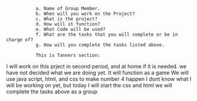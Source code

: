                a. Name of Group Member.
               b. When will you work on the Project?
               c. What is the project?
               d. How will it function? 
               e. What Code will be used?
               f. What are the tasks that you will complete or be in charge of?
               g. How will you complete the tasks listed above. 

               This is Tanners section:
I will work on this prject in second period, and at home if it is needed.
we have not decided what we are doing yet.
It will function as a game
We will use java script, html, and css to make number 4 happen
I dont know what I will be working on yet, but today I will start the css and html
we will complete the tasks above as a group


